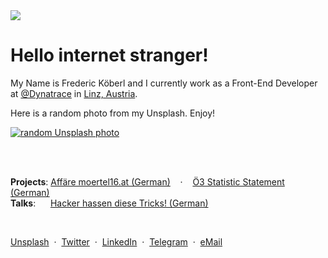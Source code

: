 <div id="content-start"></div>

<img src="https://assets.codepen.io/197832/Artboard.svg?=yolo" />

# Hello internet stranger!

My Name is Frederic Köberl and I currently work as a Front-End Developer at [@Dynatrace](https://github.com/Dynatrace) in [Linz, Austria](https://www.google.com/maps/place/Linz/).


Here is a random photo from my Unsplash. Enjoy!

<a href="https://unsplash.com/internetztube" target="_blank">
<img src="https://source.unsplash.com/user/internetztube" alt="random Unsplash photo" />
</a>

<br /><br />


**Projects**:&nbsp;[Affäre moertel16.at (German)](https://github.com/internetztube/internetztube/blob/master/projects/affaere-moertel16-at/index.md#content-start)&nbsp;&nbsp;&nbsp;&nbsp;·&nbsp;&nbsp;&nbsp;&nbsp;[Ö3 Statistic Statement (German)](https://github.com/internetztube/internetztube/blob/master/projects/oe3-statistics/index.md#content-start)<br />
**Talks**:&nbsp;&nbsp;&nbsp;&nbsp;&nbsp;&nbsp;[Hacker hassen diese Tricks! (German)](https://github.com/internetztube/internetztube/blob/master/talks/hacker-hassen-diese-tricks/index.md#content-start)

<br />

[Unsplash](https://unsplash.com/@internetztube)
&nbsp;·&nbsp;
[Twitter](https://twitter.com/internetztube)
&nbsp;·&nbsp;
[LinkedIn](https://linkedin.com/in/koeberl)
&nbsp;·&nbsp;
[Telegram](https://telegram.me/internetztube)
&nbsp;·&nbsp;
[eMail](mailto:please-no-spam--thanks@frederickoeberl.com)

